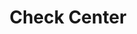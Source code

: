 ---
title: Check Center
slug: check-center
updated-on: '2024-05-30T13:44:31.749Z'
created-on: '2024-05-30T13:41:46.671Z'
published-on: '2024-05-30T13:54:32.469Z'
f_city-state-2:
- cms/city/petaluma-ca.md
- cms/city/berkeley-ca.md
- cms/city/oakland-ca.md
- cms/city/hayward-ca.md
- cms/city/escondido-ca.md
- cms/city/fremont-ca.md
- cms/city/vista-ca.md
- cms/city/richmond-ca.md
- cms/city/newark-ca.md
- cms/city/wichita-ks.md
- cms/city/cloquet-mn.md
- cms/city/virginia-mn.md
- cms/city/hibbing-mn.md
- cms/city/santa-rosa-ca.md
- cms/city/san-marcos-ca.md
- cms/city/rohnert-park-ca.md
- cms/city/grand-rapids-mn.md
f_locations:
- cms/payday-loan/check-center-11026.md
- cms/payday-loan/check-center-11027.md
- cms/payday-loan/check-center-11028.md
- cms/payday-loan/check-center-11029.md
- cms/payday-loan/check-center-11030.md
- cms/payday-loan/check-center-11031.md
- cms/payday-loan/check-center-11032.md
- cms/payday-loan/check-center-11033.md
- cms/payday-loan/check-center-11034.md
- cms/payday-loan/check-center-11035.md
- cms/payday-loan/check-center-11036.md
- cms/payday-loan/check-center-11037.md
- cms/payday-loan/check-center-11038.md
- cms/payday-loan/check-center-11039.md
- cms/payday-loan/check-center-11040.md
- cms/payday-loan/check-center-11041.md
- cms/payday-loan/check-center-11042.md
- cms/payday-loan/check-center-11043.md
- cms/payday-loan/check-center-11044.md
- cms/payday-loan/check-center-11045.md
- cms/payday-loan/check-center-11046.md
- cms/payday-loan/check-center-11047.md
- cms/payday-loan/check-center-11048.md
- cms/payday-loan/check-center-11049.md
- cms/payday-loan/check-center-11050.md
- cms/payday-loan/check-center-11051.md
- cms/payday-loan/check-center-11052.md
- cms/payday-loan/check-center-11053.md
- cms/payday-loan/check-center-11054.md
- cms/payday-loan/check-center-11055.md
- cms/payday-loan/check-center-11056.md
- cms/payday-loan/check-center-11057.md
- cms/payday-loan/check-center-11058.md
- cms/payday-loan/check-center-11059.md
f_states:
- cms/state/california.md
- cms/state/kansas.md
- cms/state/minnesota.md
layout: '[company].html'
tags: company
---